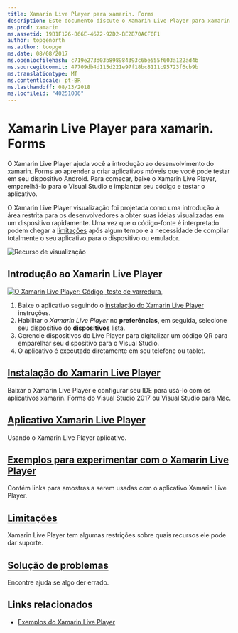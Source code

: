 ```yaml
---
title: Xamarin Live Player para xamarin. Forms
description: Este documento discute o Xamarin Live Player para xamarin. Forms, que descreve a instalação, o aplicativo Xamarin Live Player, amostras a serem usadas com o Xamarin Live Player, limitações e a solução de problemas.
ms.prod: xamarin
ms.assetid: 19B1F126-866E-4672-92D2-BE2B70ACF0F1
author: topgenorth
ms.author: toopge
ms.date: 08/08/2017
ms.openlocfilehash: c719e273d03b898984393c6be555f603a122ad4b
ms.sourcegitcommit: 47709db4d115d221e97f18bc8111c95723f6cb9b
ms.translationtype: MT
ms.contentlocale: pt-BR
ms.lasthandoff: 08/13/2018
ms.locfileid: "40251006"
---
```

# <a name="xamarin-live-player-for-xamarinforms"></a>Xamarin Live Player para xamarin. Forms

O Xamarin Live Player ajuda você a introdução ao desenvolvimento do xamarin. Forms ao aprender a criar aplicativos móveis que você pode testar em seu dispositivo Android. Para começar, baixe o Xamarin Live Player, emparelhá-lo para o Visual Studio e implantar seu código e testar o aplicativo.

O Xamarin Live Player visualização foi projetada como uma introdução à área restrita para os desenvolvedores a obter suas ideias visualizadas em um dispositivo rapidamente. Uma vez que o código-fonte é interpretado podem chegar a [limitações](limitations.md) após algum tempo e a necessidade de compilar totalmente o seu aplicativo para o dispositivo ou emulador.

![Recurso de visualização](~/media/shared/preview.png)

## <a name="get-started-with-xamarin-live-player"></a>Introdução ao Xamarin Live Player

[![O Xamarin Live Player: Código, teste de varredura,](images/xamarin-live.png)](images/xamarin-live-sml.png#lightbox)

1. Baixe o aplicativo seguindo o [instalação do Xamarin Live Player](install.md) instruções.
2. Habilitar o *Xamarin Live Player* no **preferências**, em seguida, selecione seu dispositivo do **dispositivos** lista.
3. Gerencie dispositivos do Live Player para digitalizar um código QR para emparelhar seu dispositivo para o Visual Studio.
4. O aplicativo é executado diretamente em seu telefone ou tablet.

## <a name="xamarin-live-player-setupinstallmd"></a>[Instalação do Xamarin Live Player](install.md)

Baixar o Xamarin Live Player e configurar seu IDE para usá-lo com os aplicativos xamarin. Forms do Visual Studio 2017 ou Visual Studio para Mac. 

## <a name="xamarin-live-player-appplayermd"></a>[Aplicativo Xamarin Live Player](player.md)

Usando o Xamarin Live Player aplicativo.

## <a name="samples-to-try-with-xamarin-live-playersamplesmd"></a>[Exemplos para experimentar com o Xamarin Live Player](samples.md)

Contém links para amostras a serem usadas com o aplicativo Xamarin Live Player.

## <a name="limitationslimitationsmd"></a>[Limitações](limitations.md)

Xamarin Live Player tem algumas restrições sobre quais recursos ele pode dar suporte.

## <a name="troubleshootingtroubleshootingmd"></a>[Solução de problemas](troubleshooting.md)

Encontre ajuda se algo der errado.

## <a name="related-links"></a>Links relacionados

- [Exemplos do Xamarin Live Player](https://developer.xamarin.com/samples/xamarin-live-player/all/)
